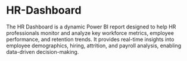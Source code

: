 # HR-Dashboard
The HR Dashboard is a dynamic Power BI report designed to help HR professionals monitor and analyze key workforce metrics, employee performance, and retention trends. It provides real-time insights into employee demographics, hiring, attrition, and payroll analysis, enabling data-driven decision-making.
